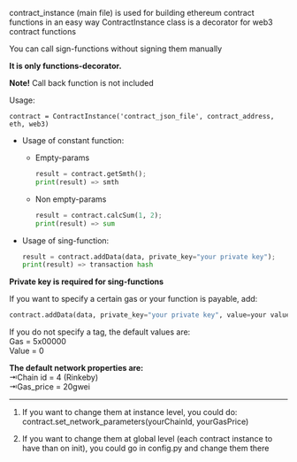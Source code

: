 
contract_instance (main file) is used for building ethereum contract functions in an easy way
ContractInstance class is a decorator for web3 contract functions

You can call sign-functions without signing them manually

**It is only functions-decorator.** 

**Note!** Call back function is not included 


Usage:

 ```
 contract = ContractInstance('contract_json_file', contract_address, eth, web3)
 ```

* Usage of constant function:  

  - Empty-params  
  
     ```python
     result = contract.getSmth();  
     print(result) => smth
     ```
 
  - Non empty-params  
 
     ```python
     result = contract.calcSum(1, 2);  
     print(result) => sum
     ```  
     
 * Usage of sing-function:  

    ```python
    result = contract.addData(data, private_key="your private key");   
    print(result) => transaction hash
    ```  
   
 **Private key is required for sing-functions**

If you want to specify a certain gas or your function is payable, add:  

```python
contract.addData(data, private_key="your private key", value=your value, gas=your gas);
```

If you do not specify a tag, the default values are:  
    Gas = 5x00000  
    Value = 0  

**The default network properties are:**  
⇥Chain id = 4 (Rinkeby)  
⇥Gas_price = 20gwei

---
1) If you want to change them at instance level, you could do:
contract.set_network_parameters(yourChainId, yourGasPrice)

2) If you want to change them at global level (each contract instance to have than on init), you could go in config.py and change them there
